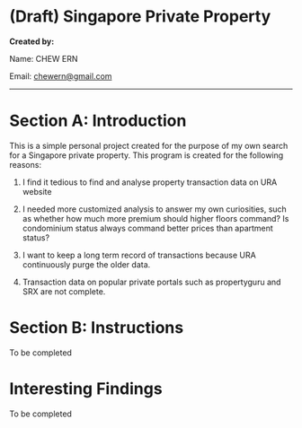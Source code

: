 # (Draft) Singapore Private Property

**Created by:**

Name: CHEW ERN


Email: <chewern@gmail.com>

__________________________


# Section A: Introduction

This is a simple personal project created for the purpose of my own search for a Singapore private property. This program is created for the following reasons:
1.	I find it tedious to find and analyse property transaction data on URA website

2.	I needed more customized analysis to answer my own curiosities, such as whether how much more premium should higher floors command? Is condominium status always command better prices than apartment status?

3.	I want to keep a long term record of transactions because URA continuously purge the older data.

4.	Transaction data on popular private portals such as propertyguru and SRX are not complete.


# Section B: Instructions

To be completed


# Interesting Findings

To be completed


